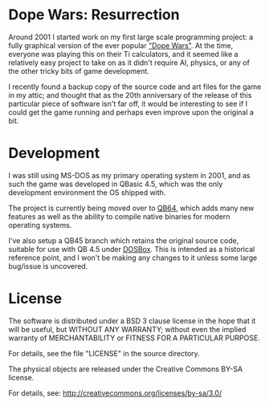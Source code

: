 Dope Wars: Resurrection
==

Around 2001 I started work on my first large scale programming project: a fully graphical version of the ever popular ["Dope Wars"](https://en.wikipedia.org/wiki/Drugwars). At the time, everyone was playing this on their Ti calculators, and it seemed like a relatively easy project to take on as it didn't require AI, physics, or any of the other tricky bits of game development.

I recently found a backup copy of the source code and art files for the game in my attic; and thought that as the 20th anniversary of the release of this particular piece of software isn't far off, it would be interesting to see if I could get the game running and perhaps even improve upon the original a bit.

Development
==

I was still using MS-DOS as my primary operating system in 2001, and as such the game was developed in QBasic 4.5, which was the only development environment the OS shipped with.

The project is currently being moved over to [QB64](https://en.wikipedia.org/wiki/QB64), which adds many new features as well as the ability to compile native binaries for modern operating systems.

I've also setup a QB45 branch which retains the original source code, suitable for use with QB 4.5 under [DOSBox](https://en.wikipedia.org/wiki/DOSBox). This is intended as a historical reference point, and I won't be making any changes to it unless some large bug/issue is uncovered.

License
==

The software is distributed under a BSD 3 clause license in the hope that it
will be useful, but WITHOUT ANY WARRANTY; without even the implied warranty of
MERCHANTABILITY or FITNESS FOR A PARTICULAR PURPOSE.

For details, see the file "LICENSE" in the source directory.

The physical objects are released under the Creative Commons BY-SA license.

For details, see: http://creativecommons.org/licenses/by-sa/3.0/
